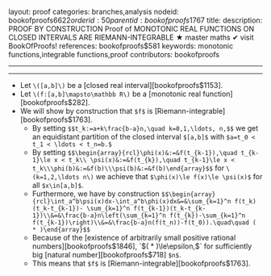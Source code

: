 layout: proof
categories: branches,analysis
nodeid: bookofproofs$6622
orderid: 50
parentid: bookofproofs$1767
title: 
description: PROOF BY CONSTRUCTION Proof of MONOTONIC REAL FUNCTIONS ON CLOSED INTERVALS ARE RIEMANN-INTEGRABLE &#9733; master maths &#10004; visit BookOfProofs!
references: bookofproofs$581
keywords: monotonic functions,integrable functions,proof
contributors: bookofproofs

---


---

* Let `\([a,b]\)` be a [closed real interval][bookofproofs$1153].
* Let `\(f:[a,b]\mapsto\mathbb R\)` be a [monotonic real function][bookofproofs$282].
* We will show by construction that `$f$` is [Riemann-integrable][bookofproofs$1763].
   * By setting `$$t_k:=a+k\frac{b-a}n,\quad k=0,1,\ldots, n,$$` we get an equidistant partition of the closed interval `$[a,b]$` with `$a=t_0 < t_1 < \ldots < t_n=b.$`
   * By setting `$$\begin{array}{rcl}\phi(x)&:=&f(t_{k-1}),\quad t_{k-1}\le x < t_k\\ \psi(x)&:=&f(t_{k}),\quad t_{k-1}\le x < t_k\\\phi(b)&:=&f(b)\\\psi(b)&:=&f(b)\end{array}$$` for `\(k=1,2,\ldots n\)` we achieve that `$\phi(x)\le f(x)\le \psi(x)$` for all `$x\in[a,b]$`.
   * Furthermore, we have by construction
`$$\begin{array}{rcl}\int_a^b\psi(x)dx-\int_a^b\phi(x)dx&=&\sum_{k=1}^n f(t_k)(t_k-t_{k-1})- \sum_{k=1}^n f(t_{k-1})(t_k-t_{k-1})\\&=&\frac{b-a}n\left(\sum_{k=1}^n f(t_{k})-\sum_{k=1}^n f(t_{k-1})\right)\\&=&\frac{b-a}n(f(t_n))-f(t_0)).\quad\quad ( * )\end{array}$$`
   * Because of the [existence of arbitrarily small positive rational numbers][bookofproofs$1846], `$( * )\le\epsilon,$` for sufficiently big [natural number][bookofproofs$718] `$n$`.
   * This means that   `$f$` is [Riemann-integrable][bookofproofs$1763].